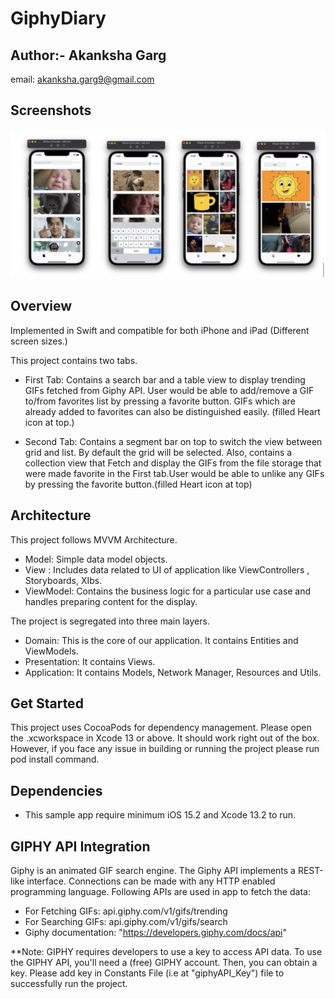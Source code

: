 # GiphyDiary

## Author:- Akanksha Garg
email: <akanksha.garg9@gmail.com>

## Screenshots

![](GiphyDiary/GiphyDiary/Resources/GiphyDiaryScreens.png)

## Overview

Implemented in Swift and compatible for both iPhone and iPad (Different screen sizes.)

This project contains two tabs. 
  - First Tab: 
  Contains a search bar and a table view to display trending GIFs fetched from Giphy API.
  User would be able to add/remove a GIF to/from favorites list by pressing a favorite button. GIFs which are already added to favorites can also be distinguished easily. (filled Heart icon at top.)
  
  - Second Tab: 
  Contains a segment bar on top to switch the view between grid and list. By default the grid will be selected. Also, contains a collection view that Fetch and display the GIFs from the file storage that were made favorite in the First tab.User would be able to unlike any GIFs by pressing the favorite button.(filled Heart icon at top)

## Architecture

This project follows MVVM Architecture.
 - Model:  Simple data model objects.
 - View : Includes data related to UI of application like ViewControllers , Storyboards, XIbs.
 - ViewModel:  Contains the business logic for a particular use case and handles preparing content for the display.

The project is segregated into three main layers.
  - Domain: This is the core of our application. It contains Entities and ViewModels.
  - Presentation: It contains Views.
  - Application: It contains Models, Network Manager, Resources and Utils.

## Get Started

This project uses CocoaPods for dependency management. Please open the .xcworkspace in Xcode 13 or above. It should work right out of the box.
However, if you face any issue in building or running the project please run pod install command.

## Dependencies

  - This sample app require minimum iOS 15.2 and Xcode 13.2 to run.
  
## GIPHY API Integration
Giphy is an animated GIF search engine. The Giphy API implements a REST-like interface. Connections can be made with any HTTP enabled programming language. Following APIs are used in app to fetch the data:

  - For Fetching GIFs: api.giphy.com/v1/gifs/trending
  - For Searching GIFs: api.giphy.com/v1/gifs/search
  - Giphy documentation: "https://developers.giphy.com/docs/api"
  
  **Note: GIPHY requires developers to use a key to access API data. To use the GIPHY API, you'll need a (free) GIPHY account. Then, you can obtain a key. Please add key in Constants File (i.e at "giphyAPI_Key") file to successfully run the project.
